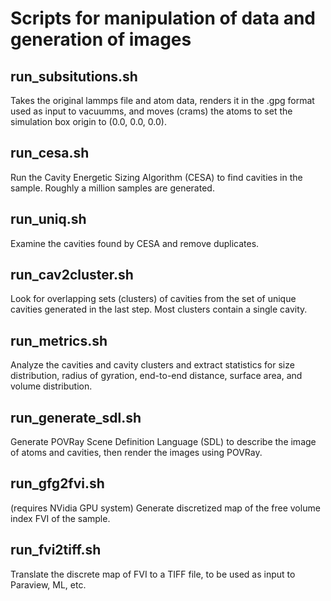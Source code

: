 # Scripts for manipulation of data and generation of images

## run_subsitutions.sh

Takes the original lammps file and atom data, renders it in the .gpg format used as input to vacuumms, and moves (crams) the atoms to set the simulation box origin to (0.0, 0.0, 0.0).

## run_cesa.sh

Run the Cavity Energetic Sizing Algorithm (CESA) to find cavities in the sample. Roughly a million samples are generated. 

## run_uniq.sh

Examine the cavities found by CESA and remove duplicates.

## run_cav2cluster.sh

Look for overlapping sets (clusters) of cavities from the set of unique cavities generated in the last step. Most clusters contain a single cavity.

## run_metrics.sh

Analyze the cavities and cavity clusters and extract statistics for size distribution, radius of gyration, end-to-end distance, surface area, and volume distribution.

## run_generate_sdl.sh

Generate POVRay Scene Definition Language (SDL) to describe the image of atoms and cavities, then render the images using POVRay. 

## run_gfg2fvi.sh

(requires NVidia GPU system) Generate discretized map of the free volume index FVI of the sample. 

## run_fvi2tiff.sh

Translate the discrete map of FVI to a TIFF file, to be used as input to Paraview, ML, etc. 
